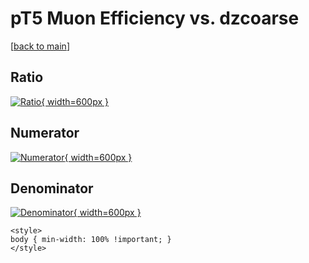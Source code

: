 # pT5 Muon Efficiency vs. dzcoarse

[[back to main](./)]



## Ratio

[![Ratio](../mtv/var/pT5_13_eff_dzcoarse.png){ width=600px }](../mtv/var/pT5_13_eff_dzcoarse.pdf)

## Numerator

[![Numerator](../mtv/num/pT5_13_eff_dzcoarse_num.png){ width=600px }](../mtv/num/pT5_13_eff_dzcoarse_num.pdf)

## Denominator

[![Denominator](../mtv/den/pT5_13_eff_dzcoarse_den.png){ width=600px }](../mtv/den/pT5_13_eff_dzcoarse_den.pdf)


``` {=html}
<style>
body { min-width: 100% !important; }
</style>
```
